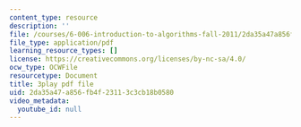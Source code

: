 ```yaml
---
content_type: resource
description: ''
file: /courses/6-006-introduction-to-algorithms-fall-2011/2da35a47a856fb4f23113c3cb18b0580_-FElVPKykgw.pdf
file_type: application/pdf
learning_resource_types: []
license: https://creativecommons.org/licenses/by-nc-sa/4.0/
ocw_type: OCWFile
resourcetype: Document
title: 3play pdf file
uid: 2da35a47-a856-fb4f-2311-3c3cb18b0580
video_metadata:
  youtube_id: null
---
```

